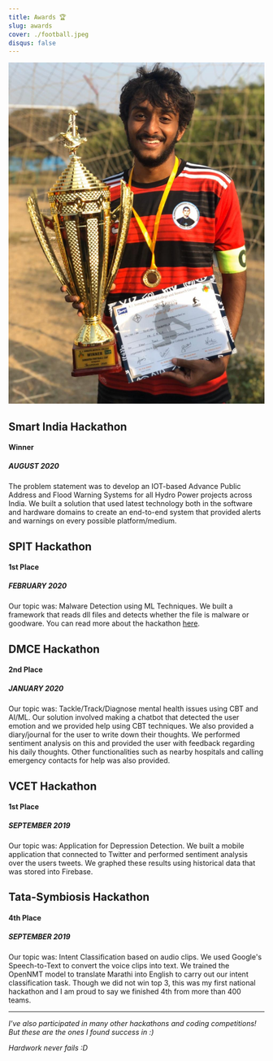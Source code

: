 ```yaml
---
title: Awards 🏆
slug: awards
cover: ./football.jpeg
disqus: false
---
```


![KJ Trophy](football.jpeg)

## Smart India Hackathon

<h4>Winner</h4>
<h5>AUGUST 2020</h5>

The problem statement was to develop an IOT-based Advance Public Address and Flood Warning Systems for all Hydro Power projects across India. We built a solution that used latest technology both in the software and hardware domains to create an end-to-end system that provided alerts and warnings on every possible platform/medium.

## SPIT Hackathon

<h4>1st Place</h4>
<h5>FEBRUARY 2020</h5>

Our topic was: Malware Detection using ML Techniques. We built a framework that reads dll files and detects whether the file is malware or goodware. You can read more about the hackathon <a href="https://spark.spit.ac.in/csi-s-p-i-t-hackathon-2020/" target="_blank">here</a>.

## DMCE Hackathon

<h4>2nd Place</h4>
<h5>JANUARY 2020</h5>

Our topic was: Tackle/Track/Diagnose mental health issues using CBT and AI/ML. Our solution involved making a chatbot that detected the user emotion and we provided help using CBT techniques. We also provided a diary/journal for the user to write down their thoughts. We performed sentiment analysis on this and provided the user with feedback regarding his daily thoughts. Other functionalities such as nearby hospitals and calling emergency contacts for help was also provided.



## VCET Hackathon

<h4>1st Place</h4>
<h5>SEPTEMBER 2019</h5>

Our topic was: Application for Depression Detection. We built a mobile application that connected to Twitter and performed sentiment analysis over the users tweets. We graphed these results using historical data that was stored into Firebase.

## Tata-Symbiosis Hackathon

<h4>4th Place</h4>
<h5>SEPTEMBER 2019</h5>

Our topic was: Intent Classification based on audio clips. We used Google's Speech-to-Text to convert the voice clips into text. We trained the OpenNMT model to translate Marathi into English to carry out our intent classification task. Though we did not win top 3, this was my first national hackathon and I am proud to say we finished 4th from more than 400 teams.

---

*I've also participated in many other hackathons and coding competitions! But these are the ones I found success in :)*

*Hardwork never fails :D*
